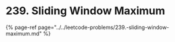 # 239. Sliding Window Maximum

{% page-ref page="../../leetcode-problems/239.-sliding-window-maximum.md" %}



